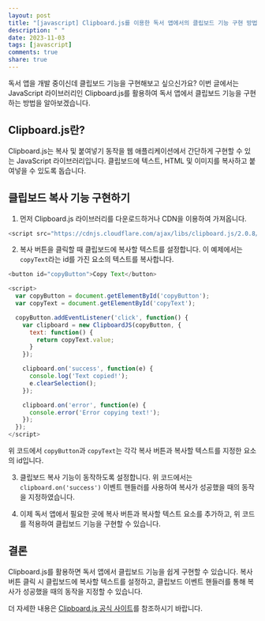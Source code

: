 ```yaml
---
layout: post
title: "[javascript] Clipboard.js를 이용한 독서 앱에서의 클립보드 기능 구현 방법"
description: " "
date: 2023-11-03
tags: [javascript]
comments: true
share: true
---
```


독서 앱을 개발 중이신데 클립보드 기능을 구현해보고 싶으신가요? 이번 글에서는 JavaScript 라이브러리인 Clipboard.js를 활용하여 독서 앱에서 클립보드 기능을 구현하는 방법을 알아보겠습니다.

## Clipboard.js란?

Clipboard.js는 복사 및 붙여넣기 동작을 웹 애플리케이션에서 간단하게 구현할 수 있는 JavaScript 라이브러리입니다. 클립보드에 텍스트, HTML 및 이미지를 복사하고 붙여넣을 수 있도록 돕습니다.

## 클립보드 복사 기능 구현하기

1. 먼저 Clipboard.js 라이브러리를 다운로드하거나 CDN을 이용하여 가져옵니다.

```javascript
<script src="https://cdnjs.cloudflare.com/ajax/libs/clipboard.js/2.0.8/clipboard.min.js"></script>
```

2. 복사 버튼을 클릭할 때 클립보드에 복사할 텍스트를 설정합니다. 이 예제에서는 `copyText`라는 id를 가진 요소의 텍스트를 복사합니다.

```javascript
<button id="copyButton">Copy Text</button>

<script>
  var copyButton = document.getElementById('copyButton');
  var copyText = document.getElementById('copyText');

  copyButton.addEventListener('click', function() {
    var clipboard = new ClipboardJS(copyButton, {
      text: function() {
        return copyText.value;
      }
    });

    clipboard.on('success', function(e) {
      console.log('Text copied!');
      e.clearSelection();
    });

    clipboard.on('error', function(e) {
      console.error('Error copying text!');
    });
  });
</script>
```

위 코드에서 `copyButton`과 `copyText`는 각각 복사 버튼과 복사할 텍스트를 지정한 요소의 id입니다.

3. 클립보드 복사 기능이 동작하도록 설정합니다. 위 코드에서는 `clipboard.on('success')` 이벤트 핸들러를 사용하여 복사가 성공했을 때의 동작을 지정하였습니다.

4. 이제 독서 앱에서 필요한 곳에 복사 버튼과 복사할 텍스트 요소를 추가하고, 위 코드를 적용하여 클립보드 기능을 구현할 수 있습니다.

## 결론

Clipboard.js를 활용하면 독서 앱에서 클립보드 기능을 쉽게 구현할 수 있습니다. 복사 버튼 클릭 시 클립보드에 복사할 텍스트를 설정하고, 클립보드 이벤트 핸들러를 통해 복사가 성공했을 때의 동작을 지정할 수 있습니다.

더 자세한 내용은 [Clipboard.js 공식 사이트](https://clipboardjs.com)를 참조하시기 바랍니다.